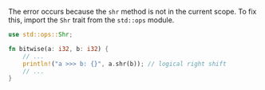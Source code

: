 The error occurs because the `shr` method is not in the current scope. To fix this, import the `Shr` trait from the `std::ops` module.

```rs
use std::ops::Shr;

fn bitwise(a: i32, b: i32) {
    // ...
    println!("a >>> b: {}", a.shr(b)); // logical right shift
    // ...
}
```
